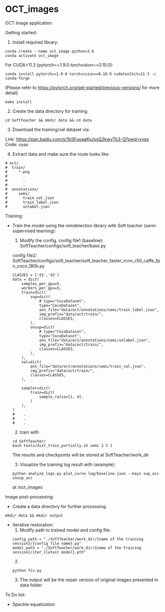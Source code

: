 # OCT_images
OCT image application

Getting started:

1. Install required library: 
```
conda create --name oct_image python=3.8 
conda activate oct_image
```
For CUDA>11.3 (pytorch==1.9.0 torchvision==0.10.0): 
```
conda install pytorch==1.9.0 torchvision==0.10.0 cudatoolkit=11.3 -c conda-forge
```
(Please refer to https://pytorch.org/get-started/previous-versions/ for more detail)
```
make install
```
2. Create the data directory for training
```
cd SoftTeacher && mkdir data && cd data
```
3. Download the training/val dataset via:

Link: https://pan.baidu.com/s/1bSFuoaaKyJssQ2kwvTk3-Q?pwd=vyax 
Code: vyax

4. Extract data and make sure the route looks like:
```
# oct/
#  train/
#     *.png
#       .
#       .
#       .
#  annotations/
#     semi/
#       train_val.json
#       train_label.json
#       unlabel.json
```

Training:

- Train the model using the mmdetection library with Soft teacher (semi-supervised learning): 
    1. Modify the config. 
    config file1 (baseline): SoftTeacher/configs/soft_teacher/base.py

    config file2: SoftTeacher/configs/soft_teacher/soft_teacher_faster_rcnn_r50_caffe_fpn_coco_180k.py
    ```
    CLASSES = ['d1','d2']
    data = dict(
        samples_per_gpu=5,
        workers_per_gpu=5,
        train=dict(
            sup=dict(
                # type="CocoDataset",
                type="CocoDataset",
                ann_file="data/oct/annotations/semi/train_label.json",
                img_prefix="data/oct/train/",
                classes=CLASSES,
            ),
            unsup=dict(
                # type="CocoDataset",
                type="CocoDataset",
                ann_file="data/oct/annotations/semi/unlabel.json",
                img_prefix="data/oct/train/",
                classes=CLASSES,
            ),
        ),
        val=dict(
            ann_file="data/oct/annotations/semi/train_val.json",
            img_prefix="data/oct/train/",
            classes=CLASSES,
        ),
    
        sampler=dict(
            train=dict(
                sample_ratio=[1, 4],
            )
        ),
    )
    #    .
    #    .
    #    .
    ```
    2. train with

    ``` 
    cd SoftTeacher/ 
    bash tools/dist_train_partially.sh semi 1 5 1
    ```
    The results and checkpoints will be stored at SoftTeacher/work_dir
  
    3. Visualize the training log result with (example):
       
    ```
    python analyze_logs.py plot_curve log/baseline.json --keys sup_acc unsup_acc
    ```
    at /oct_images
    
Image post-processing: 
- Create a data directory for further processing. 
```
mkdir data && mkdir output
```
- Iterative restoration: 
    1. Modify path to trained model and config file: 
    ```
    config_path = "./SoftTeacher/work_dir/{name of the training session}/{config file name}.py"
    model_path = "./SoftTeacher/work_dir/{name of the training session}/iter_{latest model}.pth"
    ```
    2. 
    ```
    python fix.py
    ``` 
    3. The output will be the repair version of original images presented in data folder


To Do list: 
- Speckle equalization
